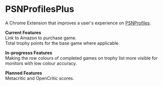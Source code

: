 # PSNProfilesPlus

A Chrome Extension that improves a user's experience on <a href="https://psnprofiles.com/">PSNProfiles</a>.

<b>Current Features</b><br>
Link to Amazon to purchase game.<br>
Total trophy points for the base game where applicable.

<b>In-progresss Features</b><br>
Making the row colours of completed games on trophy list more visible for monitors with low colour accuracy.

<b>Planned Features</b><br>
Metacritic and OpenCritic scores.
